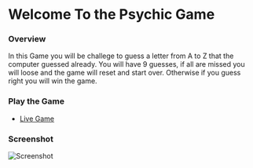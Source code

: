 # Welcome To the Psychic Game

### Overview

In this Game you will be challege to guess a letter from A to Z that the computer guessed already. 
You will have 9 guesses, if all are missed you will loose and the game will reset and start over.
Otherwise if you guess right you will win the game.

### Play the Game

* [Live Game](https://yunusib12.github.io/psychic-game/)

### Screenshot

![Screenshot](https://yunusib12.github.io/psychic-game/assets/images/game-screenshot.png)
